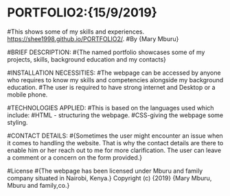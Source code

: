 # PORTFOLIO2:{15/9/2019}
#This shows some of my skills and experiences. https://shee1998.github.io/PORTFOLIO2/.
#By {Mary Mburu}

#BRIEF DESCRIPTION:
#{The named portfolio showcases some of my projects, skills, background education and my contacts}

#INSTALLATION NECESSITIES:
#The webpage can be accessed by anyone who requires to know my skills and competencies alongside my background education.
#The user is required to have strong internet and Desktop or a mobile phone.

#TECHNOLOGIES APPLIED:
#This is based on the languages used which include:
#HTML - structuring the webpage.
#CSS-giving the webpage some styling.

#CONTACT DETAILS:
#{Sometimes the user might encounter an issue when it comes to handling the website. That is why the contact details are there to enable him or her reach out to me for more clarification. The user can leave a comment or a concern on the form provided.}

#License
#{The webpage has been licensed under Mburu and family company situated in Nairobi, Kenya.} Copyright (c) {2019} {Mary Mburu, Mburu and family,co.}
